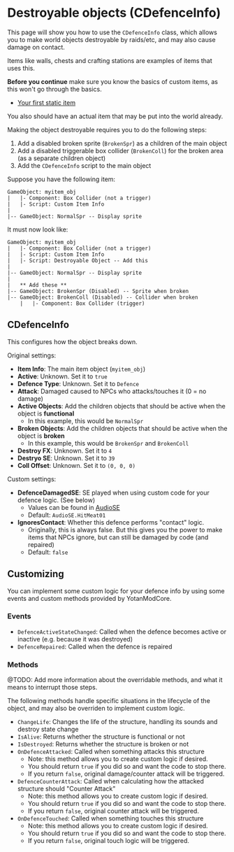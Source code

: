 # Destroyable objects (CDefenceInfo)

This page will show you how to use the `CDefenceInfo` class, which allows you to make world objects destroyable by raids/etc, and may also cause damage on contact.

Items like walls, chests and crafting stations are examples of items that uses this.

**Before you continue** make sure you know the basics of custom items, as this won't go through the basics.

- [Your first static item](./your-first-item.md)

You also should have an actual item that may be put into the world already.

Making the object destroyable requires you to do the following steps:

1. Add a disabled broken sprite (`BrokenSpr`) as a children of the main object
2. Add a disabled triggerable box collider (`BrokenColl`) for the broken area (as a separate children object)
3. Add the `CDefenceInfo` script to the main object

Suppose you have the following item:

```
GameObject: myitem_obj
|	|- Component: Box Collider (not a trigger)
|	|- Script: Custom Item Info
|
|-- GameObject: NormalSpr -- Display sprite

```

It must now look like:

```
GameObject: myitem_obj
|	|- Component: Box Collider (not a trigger)
|	|- Script: Custom Item Info
|	|- Script: Destroyable Object -- Add this
|
|-- GameObject: NormalSpr -- Display sprite
|
|	** Add these **
|-- GameObject: BrokenSpr (Disabled) -- Sprite when broken
|-- GameObject: BrokenColl (Disabled) -- Collider when broken
	|	|- Component: Box Collider (trigger)

```

## CDefenceInfo

This configures how the object breaks down.

Original settings:
- **Item Info**: The main item object (`myitem_obj`)
- **Active**: Unknown. Set it to `true`
- **Defence Type**: Unknown. Set it to `Defence`
- **Attack**: Damaged caused to NPCs who attacks/touches it (0 = no damage)
- **Active Objects**: Add the children objects that should be active when the object is **functional**
  - In this example, this would be `NormalSpr`
- **Broken Objects**: Add the children objects that should be active when the object is **broken**
  - In this example, this would be `BrokenSpr` and `BrokenColl`
- **Destroy FX**: Unknown. Set it to `4`
- **Destryo SE**: Unknown. Set it to `39`
- **Coll Offset**: Unknown. Set it to `(0, 0, 0)`

Custom settings:
- **DefenceDamagedSE**: SE played when using custom code for your defence logic. (See below)
	- Values can be found in [AudioSE](/api/YotanModCore.Consts.AudioSE.html)
	- Default: `AudioSE.HitMeat01`
- **IgnoresContact**: Whether this defence performs "contact" logic.
	- Originally, this is always false. But this gives you the power to make items that NPCs ignore, but can still be damaged by code (and repaired)
	- Default: `false`

## Customizing

You can implement some custom logic for your defence info by using some events and custom methods provided by YotanModCore.

### Events

- `DefenceActiveStateChanged`: Called when the defence becomes active or inactive (e.g. because it was destroyed)
- `DefenceRepaired`: Called when the defence is repaired


### Methods

@TODO: Add more information about the overridable methods, and what it means to interrupt those steps.

The following methods handle specific situations in the lifecycle of the object, and may also be overriden
to implement custom logic.

- `ChangeLife`: Changes the life of the structure, handling its sounds and destroy state change
- `IsAlive`: Returns whether the structure is functional or not
- `IsDestroyed`: Returns whether the structure is broken or not
- `OnDefenceAttacked`: Called when something attacks this structure
	- Note: this method allows you to create custom logic if desired.
	- You should return `true` if you did so and want the code to stop there.
	- If you return `false`, original damage/counter attack will be triggered.
- `DefenceCounterAttack`: Called when calculating how the attacked structure should "Counter Attack"
	- Note: this method allows you to create custom logic if desired.
	- You should return `true` if you did so and want the code to stop there.
	- If you return `false`, original counter attack will be triggered.
- `OnDefenceTouched`: Called when something touches this structure
	- Note: this method allows you to create custom logic if desired.
	- You should return `true` if you did so and want the code to stop there.
	- If you return `false`, original touch logic will be triggered.


